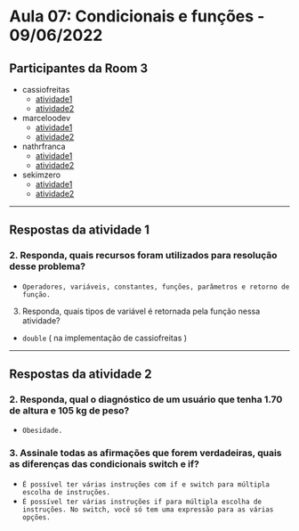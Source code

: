 # Aula 07: Condicionais e funções - 09/06/2022

## Participantes da Room 3
- cassiofreitas
  - [atividade1](https://github.com/cassiofreitas/aula07_condicionais_e_funcoes/tree/cassiofreitas/atividade_1)
  - [atividade2](https://github.com/cassiofreitas/aula07_condicionais_e_funcoes/tree/cassiofreitas/atividade_2)
- marceloodev
  - [atividade1]()
  - [atividade2]()
- nathrfranca
  - [atividade1]()
  - [atividade2]()
- sekimzero
  - [atividade1]()
  - [atividade2]()

---------------------

## Respostas da atividade 1

### 2. Responda, quais recursos foram utilizados para resolução desse problema?

- `Operadores, variáveis, constantes, funções, parâmetros e retorno de função.`

3. Responda, quais tipos de variável é retornada  pela função nessa atividade?

- `double` ( na implementação de cassiofreitas )
--------------------
## Respostas da atividade 2

### 2. Responda, qual o diagnóstico de um usuário que tenha 1.70 de altura e 105 kg de peso?
- `Obesidade.`

### 3. Assinale todas as afirmações que forem verdadeiras, quais as diferenças das condicionais switch e if?
 
- `É possível ter várias instruções com if e switch para múltipla escolha de instruções.`
- `É possível ter várias instruções if para múltipla escolha de instruções. No switch, você só tem uma expressão para as várias opções.`
